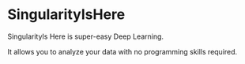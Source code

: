 

# SingularityIsHere 

SingularityIs Here is super-easy Deep Learning. 

It allows you to analyze your data with no programming skills required. 
